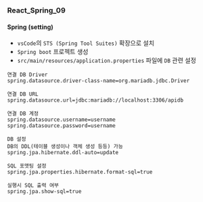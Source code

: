 ### React_Spring_09

#### Spring (setting)
- `vsCode`의 `STS (Spring Tool Suites)` 확장으로 설치
- `Spring boot` 프로젝트 생성
- `src/main/resources/application.properties` 파일에 `DB` 관련 설정
```
연결 DB Driver
spring.datasource.driver-class-name=org.mariadb.jdbc.Driver

연결 DB URL
spring.datasource.url=jdbc:mariadb://localhost:3306/apidb

연결 DB 계정
spring.datasource.username=username
spring.datasource.password=username

DB 설정
DB의 DDL(테이블 생성이나 객체 생성 등등) 가능
spring.jpa.hibernate.ddl-auto=update

SQL 포맷팅 설정
spring.jpa.properties.hibernate.format-sql=true

실행시 SQL 출력 여부
spring.jpa.show-sql=true
```